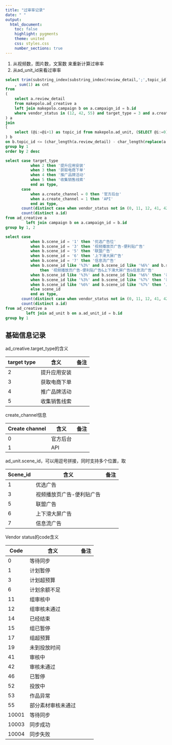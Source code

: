 ```yaml
---
title: "过审率记录"
date: " "
output:
  html_document:
    toc: false
    highlight: pygments
    theme: united
    css: styles.css
    number_sections: true
---
```




1. 从视频数，图片数，文案数 来重新计算过审率
2. 从ad_unit_id来看过审率





```sql
select trim(substring_index(substring_index(review_detail,';',topic_id),';',-1)) as review_detail
    , sum(1) as cnt
from
(
    select a.review_detail
    from makepolo.ad_creative a
    left join makepolo.campaign b on a.campaign_id = b.id
    where vendor_status in (12, 42, 55) and target_type = 3 and a.create_channel = 0
) a
join
(
    select (@i:=@i+1) as topic_id from makepolo.ad_unit, (SELECT @i:=0)  as i limit 40
) b
on b.topic_id <= (char_length(a.review_detail) - char_length(replace(a.review_detail, ';' ,''))+1)
group by 1
order by 2 desc
```

```sql
select case target_type
           when 2 then '提升应用安装'
           when 3 then '获取电商下单'
           when 4 then '推广品牌活动'
           when 5 then '收集销售线索'
           end as type,
       case
           when a.create_channel = 0 then '官方后台'
           when a.create_channel = 1 then 'API'
           end as type,
       count(distinct case when vendor_status not in (0, 11, 12, 41, 42, 55, 10001, 10004, 10003) then a.id end),
       count(distinct a.id)
from ad_creative a
         left join campaign b on a.campaign_id = b.id
group by 1, 2
```

```sql
select case
           when b.scene_id = '1' then '优选广告位'
           when b.scene_id = '3' then '视频播放页广告-便利贴广告'
           when b.scene_id = '5' then '联盟广告'
           when b.scene_id = '6' then '上下滑大屏广告'
           when b.scene_id = '7' then '信息流广告'
           when b.scene_id like '%3%' and b.scene_id like '%6%' and b.scene_id like '%7%'
               then '视频播放页广告-便利贴广告&上下滑大屏广告&信息流广告'
           when b.scene_id like '%3%' and b.scene_id like '%6%' then '视频播放页广告-便利贴广告&上下滑大屏广告'
           when b.scene_id like '%3%' and b.scene_id like '%7%' then '视频播放页广告-便利贴广告&信息流广告'
           when b.scene_id like '%6%' and b.scene_id like '%7%' then '上下滑大屏广告&信息流广告'
           else scene_id
           end as type,
       count(distinct case when vendor_status not in (0, 11, 12, 41, 42, 55, 10001, 10004, 10003) then a.id end),
       count(distinct a.id)
from ad_creative a
         left join ad_unit b on a.ad_unit_id = b.id
group by 1
```



## 基础信息记录

ad_creative.target_type的含义

| target type | 含义         | 备注 |
| ----------- | ------------ | ---- |
| 2           | 提升应用安装 |      |
| 3           | 获取电商下单 |      |
| 4           | 推广品牌活动 |      |
| 5           | 收集销售线索 |      |



create_channel信息

| Create channel | 含义     | 备注 |
| -------------- | -------- | ---- |
| 0              | 官方后台 |      |
| 1              | API      |      |



ad_unit.scene_id，可以用逗号拼接，同时支持多个位置，取

| Scene_id | 含义                      | 备注 |
| -------- | ------------------------- | ---- |
| 1        | 优选广告                  |      |
| 3        | 视频播放页广告-便利贴广告 |      |
| 5        | 联盟广告                  |      |
| 6        | 上下滑大屏广告            |      |
| 7        | 信息流广告                |      |



Vendor status的code含义

| Code  | 含义               | 备注 |
| ----- | ------------------ | ---- |
| 0     | 等待同步           |      |
| 1     | 计划暂停           |      |
| 3     | 计划超预算         |      |
| 6     | 计划余额不足       |      |
| 11    | 组审核中           |      |
| 12    | 组审核未通过       |      |
| 14    | 已经结束           |      |
| 15    | 组已暂停           |      |
| 17    | 组超预算           |      |
| 19    | 未到投放时间       |      |
| 41    | 审核中             |      |
| 42    | 审核未通过         |      |
| 46    | 已暂停             |      |
| 52    | 投放中             |      |
| 53    | 作品异常           |      |
| 55    | 部分素材审核未通过 |      |
| 10001 | 等待同步           |      |
| 10003 | 同步成功           |      |
| 10004 | 同步失败           |      |

